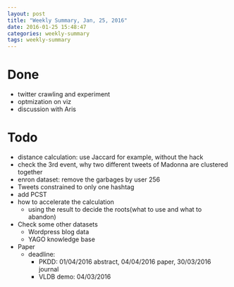 ```yaml
---
layout: post
title: "Weekly Summary, Jan, 25, 2016"
date: 2016-01-25 15:48:47
categories: weekly-summary
tags: weekly-summary
---
```




# Done

- twitter crawling and experiment
- optmization on viz
- discussion with Aris

# Todo

- distance calculation: use Jaccard for example, without the hack
- check the 3rd event, why two different tweets of Madonna are clustered together
- enron dataset: remove the garbages by user 256
- Tweets constrained to only one hashtag
- add PCST
- how to accelerate the calculation
  - using the result to decide the roots(what to use and what to abandon)
- Check some other datasets
  - Wordpress blog data
  - YAGO knowledge base
- Paper
  - deadline:
    - PKDD: 01/04/2016 abstract, 04/04/2016 paper, 30/03/2016 journal
	- VLDB demo: 04/03/2016
